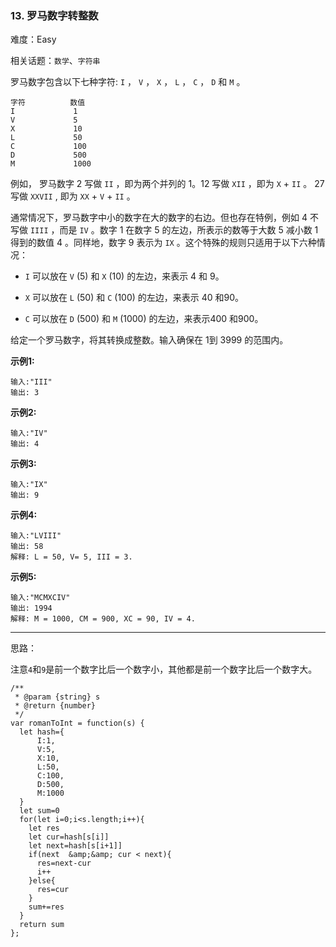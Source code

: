 ### 13. 罗马数字转整数

难度：Easy

相关话题：`数学`、`字符串`

罗马数字包含以下七种字符: `I` ， `V` ， `X` ， `L` ， `C` ， `D` 和 `M` 。



```
字符          数值
I             1
V             5
X             10
L             50
C             100
D             500
M             1000
```


例如， 罗马数字 2 写做 `II` ，即为两个并列的 1。12 写做 `XII` ，即为 `X` + `II` 。 27 写做 `XXVII` , 即为 `XX` + `V` + `II` 。



通常情况下，罗马数字中小的数字在大的数字的右边。但也存在特例，例如 4 不写做 `IIII` ，而是 `IV` 。数字 1 在数字 5 的左边，所表示的数等于大数 5 减小数 1 得到的数值 4 。同样地，数字 9 表示为 `IX` 。这个特殊的规则只适用于以下六种情况：




* `I` 可以放在 `V` (5) 和 `X` (10) 的左边，来表示 4 和 9。

* `X` 可以放在 `L` (50) 和 `C` (100) 的左边，来表示 40 和90。

* `C` 可以放在 `D` (500) 和 `M` (1000) 的左边，来表示400 和900。





给定一个罗马数字，将其转换成整数。输入确保在 1到 3999 的范围内。



**示例1:** 



```
输入:"III"
输出: 3
```


**示例2:** 



```
输入:"IV"
输出: 4
```


**示例3:** 



```
输入:"IX"
输出: 9
```


**示例4:** 



```
输入:"LVIII"
输出: 58
解释: L = 50, V= 5, III = 3.
```


**示例5:** 



```
输入:"MCMXCIV"
输出: 1994
解释: M = 1000, CM = 900, XC = 90, IV = 4.
```



-----

思路：

注意`4`和`9`是前一个数字比后一个数字小，其他都是前一个数字比后一个数字大。

```
/**
 * @param {string} s
 * @return {number}
 */
var romanToInt = function(s) {
  let hash={
      I:1,
      V:5,
      X:10,
      L:50,
      C:100,
      D:500,
      M:1000
  }
  let sum=0
  for(let i=0;i<s.length;i++){
    let res
    let cur=hash[s[i]]
    let next=hash[s[i+1]]
    if(next  &amp;&amp; cur < next){
      res=next-cur
      i++
    }else{
      res=cur
    }
    sum+=res
  }
  return sum
};
```

